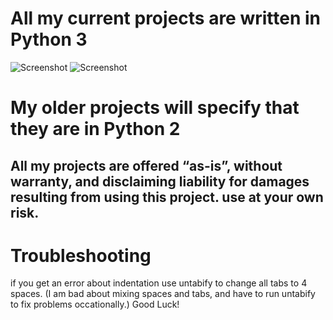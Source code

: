 # All my current projects are written in Python 3
![Screenshot](https://img.shields.io/badge/Platform-Universal-brightgreen)
![Screenshot](https://img.shields.io/badge/Language-Python3-blue)

# My older projects will specify that they are in Python 2

## All my projects are offered “as-is”, without warranty, and disclaiming liability for damages resulting from using this project. use at your own risk. 

# Troubleshooting
if you get an error about indentation use untabify to change all tabs to 4 spaces. 
(I am bad about mixing spaces and tabs, and have to run untabify to fix problems occationally.)
Good Luck!
